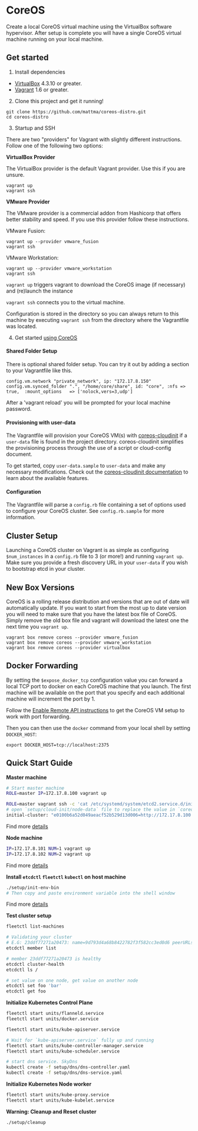 # CoreOS

Create a local CoreOS virtual machine using the VirtualBox software hypervisor.
After setup is complete you will have a single CoreOS virtual machine running on your local machine.

## Get started

1) Install dependencies

* [VirtualBox][virtualbox] 4.3.10 or greater.
* [Vagrant][vagrant] 1.6 or greater.

2) Clone this project and get it running!

```
git clone https://github.com/mattma/coreos-distro.git
cd coreos-distro
```

3) Startup and SSH

There are two "providers" for Vagrant with slightly different instructions.
Follow one of the following two options:

**VirtualBox Provider**

The VirtualBox provider is the default Vagrant provider. Use this if you are unsure.

```
vagrant up
vagrant ssh
```

**VMware Provider**

The VMware provider is a commercial addon from Hashicorp that offers better stability and speed.
If you use this provider follow these instructions.

VMware Fusion:
```
vagrant up --provider vmware_fusion
vagrant ssh
```

VMware Workstation:
```
vagrant up --provider vmware_workstation
vagrant ssh
```

`vagrant up` triggers vagrant to download the CoreOS image (if necessary) and (re)launch the instance

`vagrant ssh` connects you to the virtual machine.

Configuration is stored in the directory so you can always return to this machine by executing `vagrant ssh` from the directory where the Vagrantfile was located.

4) Get started [using CoreOS][using-coreos]

[virtualbox]: https://www.virtualbox.org/
[vagrant]: https://www.vagrantup.com/downloads.html
[using-coreos]: http://coreos.com/docs/using-coreos/

#### Shared Folder Setup

There is optional shared folder setup.
You can try it out by adding a section to your Vagrantfile like this.

```
config.vm.network "private_network", ip: "172.17.8.150"
config.vm.synced_folder ".", "/home/core/share", id: "core", :nfs => true,  :mount_options   => ['nolock,vers=3,udp']
```

After a 'vagrant reload' you will be prompted for your local machine password.

#### Provisioning with user-data

The Vagrantfile will provision your CoreOS VM(s) with [coreos-cloudinit][coreos-cloudinit] if a `user-data` file is found in the project directory.
coreos-cloudinit simplifies the provisioning process through the use of a script or cloud-config document.

To get started, copy `user-data.sample` to `user-data` and make any necessary modifications.
Check out the [coreos-cloudinit documentation][coreos-cloudinit] to learn about the available features.

[coreos-cloudinit]: https://github.com/coreos/coreos-cloudinit

#### Configuration

The Vagrantfile will parse a `config.rb` file containing a set of options used to configure your CoreOS cluster.
See `config.rb.sample` for more information.

## Cluster Setup

Launching a CoreOS cluster on Vagrant is as simple as configuring `$num_instances` in a `config.rb` file to 3 (or more!) and running `vagrant up`.
Make sure you provide a fresh discovery URL in your `user-data` if you wish to bootstrap etcd in your cluster.

## New Box Versions

CoreOS is a rolling release distribution and versions that are out of date will automatically update.
If you want to start from the most up to date version you will need to make sure that you have the latest box file of CoreOS.
Simply remove the old box file and vagrant will download the latest one the next time you `vagrant up`.

```
vagrant box remove coreos --provider vmware_fusion
vagrant box remove coreos --provider vmware_workstation
vagrant box remove coreos --provider virtualbox
```

## Docker Forwarding

By setting the `$expose_docker_tcp` configuration value you can forward a local TCP port to docker on
each CoreOS machine that you launch. The first machine will be available on the port that you specify
and each additional machine will increment the port by 1.

Follow the [Enable Remote API instructions][coreos-enabling-port-forwarding] to get the CoreOS VM setup to work with port forwarding.

[coreos-enabling-port-forwarding]: https://coreos.com/docs/launching-containers/building/customizing-docker/#enable-the-remote-api-on-a-new-socket

Then you can then use the `docker` command from your local shell by setting `DOCKER_HOST`:

    export DOCKER_HOST=tcp://localhost:2375

## Quick Start Guide

**Master machine**

```bash
# Start master machine
ROLE=master IP=172.17.8.100 vagrant up

ROLE=master vagrant ssh -c 'cat /etc/systemd/system/etcd2.service.d/initial-cluster.conf'
# open `setup/cloud-init/node-data` file to replace the value in `coreos/etcd2/initial-cluster`. ex:
initial-cluster: "e0100b6a52d049aeacf52b529d13d006=http://172.17.8.100:2380"
```

Find more [details](./docs/start-master-and-node-machine.md)


**Node machine**

```bash
IP=172.17.8.101 NUM=1 vagrant up
IP=172.17.8.102 NUM=2 vagrant up
```

Find more [details](./docs/start-master-and-node-machine.md)


**Install `etcdctl` `fleetctl` `kubectl` on host machine**

```bash
./setup/init-env-bin
# Then copy and paste environment variable into the shell window
```

Find more [details](./docs/setup-environment-and-binary.md)


**Test cluster setup**

```bash
fleetctl list-machines

# Validating your cluster
# E.G: 23ddf77271a20473: name=9d793d4a68b8422782f3f582cc3ed0d6 peerURLs=http://172.17.8.100:2380 clientURLs=http://172.17.8.100:2379
etcdctl member list

# member 23ddf77271a20473 is healthy
etcdctl cluster-health
etcdctl ls /

# set value on one node, get value on another node
etcdctl set foo 'bar'
etcdctl get foo
```

**Initialize Kubernetes Control Plane**

```bash
fleetctl start units/flanneld.service
fleetctl start units/docker.service

fleetctl start units/kube-apiserver.service

# Wait for `kube-apiserver.service` fully up and running
fleetctl start units/kube-controller-manager.service
fleetctl start units/kube-scheduler.service

# start dns service. SkyDns
kubectl create -f setup/dns/dns-controller.yaml
kubectl create -f setup/dns/dns-service.yaml
```

**Initialize Kubernetes Node worker**

```bash
fleetctl start units/kube-proxy.service
fleetctl start units/kube-kubelet.service
```


**Warning: Cleanup and Reset cluster**

```bash
./setup/cleanup
```
